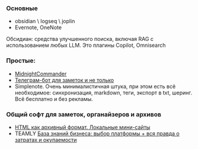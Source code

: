### Основные 
 - obsidian \ logseq \ joplin
 -  Evernote,  OneNote

Обсидиан: средства улучшенного поиска, включая RAG с использованием любых LLM. Это плагины Copilot, Omnisearch 
   
### Простые:
- [MidnightCommander](https://habr.com/ru/articles/903346/#comment_28208760)
- [Телеграм-бот для заметок и не только](https://habr.com/ru/articles/903764/)
- Simplenote. Очень минималистичная штука, при этом есть всё необходимое: синхронизация, markdown, теги, экспорт в txt, шеринг. Всё бесплатно и без рекламы.

### Общий софт для заметок, органайзеров и архивов
- [HTML как архивный формат. Локальные мини-сайты](https://habr.com/ru/companies/ruvds/articles/949172/)
- TEAMLY [База знаний бизнеса: выбор платформы + вся правда о затратах и окупаемости](https://habr.com/ru/companies/teamly/articles/949766/)
  

